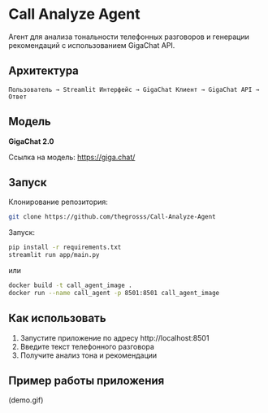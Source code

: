 ﻿# Call Analyze Agent

Агент для анализа тональности телефонных разговоров и генерации рекомендаций с использованием GigaChat API.

## Архитектура

```
Пользователь → Streamlit Интерфейс → GigaChat Клиент → GigaChat API → Ответ
```

## Модель

**GigaChat 2.0**

Ссылка на модель: https://giga.chat/

## Запуск

Клонирование репозитория:
```bash
git clone https://github.com/thegrosss/Call-Analyze-Agent
```

Запуск:

```bash
pip install -r requirements.txt
streamlit run app/main.py
```
или

```bash
docker build -t call_agent_image .
docker run --name call_agent -p 8501:8501 call_agent_image
```

## Как использовать

1. Запустите приложение по адресу http://localhost:8501
2. Введите текст телефонного разговора
3. Получите анализ тона и рекомендации

## Пример работы приложения
(demo.gif)
